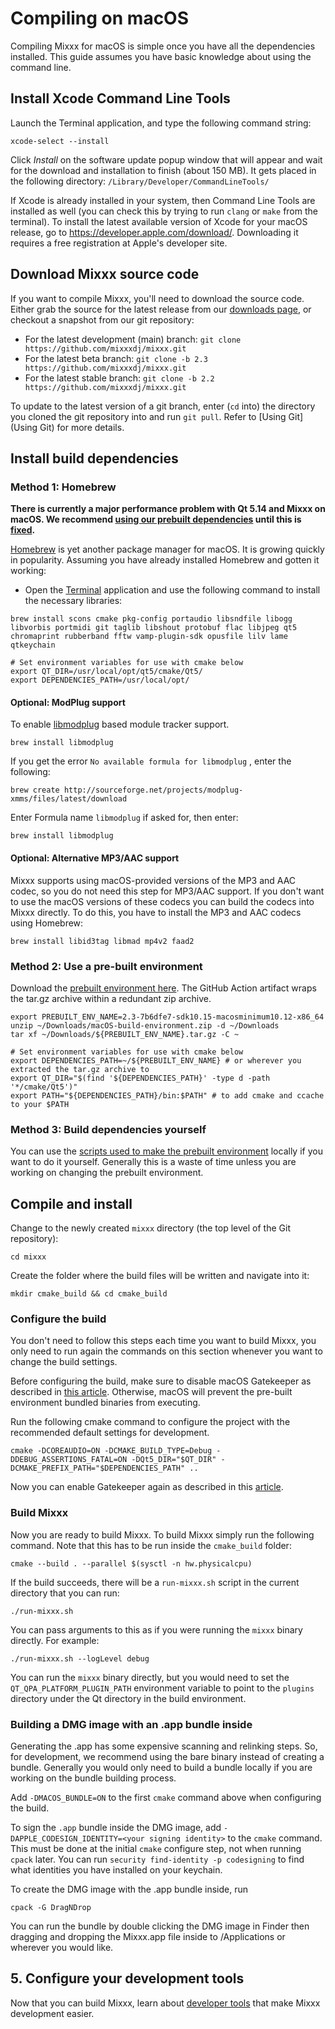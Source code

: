 # Compiling on macOS

Compiling Mixxx for macOS is simple once you have all the dependencies installed. This guide assumes you have basic knowledge about using the command line.


## Install Xcode Command Line Tools

Launch the Terminal application, and type the following command string:

```shell
xcode-select --install
```

Click *Install* on the software update popup window that will appear and wait for the download and installation to finish (about 150 MB). It
gets placed in the following directory: `/Library/Developer/CommandLineTools/`

If Xcode is already installed in your system, then Command Line Tools are installed as well (you can check this by trying to run `clang` or `make` from the terminal). To install the latest available version of Xcode for your macOS release, go to <https://developer.apple.com/download/>. Downloading it requires a free registration at Apple's developer site.

## Download Mixxx source code

If you want to compile Mixxx, you'll need to download the source code. Either grab the source for the latest release from our [downloads
page](https://www.mixxx.org/download), or checkout a snapshot from our git repository:

  - For the latest development (main) branch: `git clone https://github.com/mixxxdj/mixxx.git`
  - For the latest beta branch: `git clone -b 2.3 https://github.com/mixxxdj/mixxx.git`
  - For the latest stable branch: `git clone -b 2.2 https://github.com/mixxxdj/mixxx.git`

To update to the latest version of a git branch, enter (`cd` into) the directory you cloned the git repository into and run `git pull`. Refer to [Using Git](Using Git) for more details.

## Install build dependencies

### Method 1: Homebrew

**There is currently a major performance problem with Qt 5.14 and Mixxx on macOS. We recommend [using our prebuilt
dependencies](#method-2use-a-pre-built-environment) until this is [fixed](https://github.com/mixxxdj/mixxx/pull/1974).**

[Homebrew](https://github.com/Homebrew/brew) is yet another package
manager for macOS. It is growing quickly in popularity. Assuming you
have already installed Homebrew and gotten it working:

  - Open the
    [Terminal](http://www.apple.com/macosx/apps/all.html#terminal)
    application and use the following command to install the necessary
    libraries:

<!-- end list -->

```shell
brew install scons cmake pkg-config portaudio libsndfile libogg libvorbis portmidi git taglib libshout protobuf flac libjpeg qt5 chromaprint rubberband fftw vamp-plugin-sdk opusfile lilv lame qtkeychain

# Set environment variables for use with cmake below
export QT_DIR=/usr/local/opt/qt5/cmake/Qt5/
export DEPENDENCIES_PATH=/usr/local/opt/
```

#### Optional: ModPlug support

To enable [libmodplug](http://modplug-xmms.sourceforge.net/) based
module tracker support.

```shell
brew install libmodplug
```

If you get the error `No available formula for libmodplug` , enter the
following:

```shell
brew create http://sourceforge.net/projects/modplug-xmms/files/latest/download
```

Enter Formula name `libmodplug` if asked for, then enter:

```shell
brew install libmodplug
```

#### Optional: Alternative MP3/AAC support

Mixxx supports using macOS-provided versions of the MP3 and AAC codec, so you do not need this step for MP3/AAC support. If you don't want to use the macOS versions of these codecs you can build the codecs into Mixxx directly. To do this, you have to install the MP3 and AAC codecs using Homebrew:

```shell
brew install libid3tag libmad mp4v2 faad2
```

### Method 2: Use a pre-built environment

Download the [prebuilt environment here](https://github.com/Be-ing/buildserver/suites/1506041269/artifacts/26401744). The GitHub Action artifact wraps the tar.gz archive within a redundant zip archive.

```shell
export PREBUILT_ENV_NAME=2.3-7b6dfe7-sdk10.15-macosminimum10.12-x86_64
unzip ~/Downloads/macOS-build-environment.zip -d ~/Downloads
tar xf ~/Downloads/${PREBUILT_ENV_NAME}.tar.gz -C ~

# Set environment variables for use with cmake below
export DEPENDENCIES_PATH=~/${PREBUILT_ENV_NAME} # or wherever you extracted the tar.gz archive to
export QT_DIR="$(find '${DEPENDENCIES_PATH}' -type d -path '*/cmake/Qt5')"
export PATH="${DEPENDENCIES_PATH}/bin:$PATH" # to add cmake and ccache to your $PATH
```

### Method 3: Build dependencies yourself

You can use the [scripts used to make the prebuilt environment](https://github.com/mixxxdj/buildserver) locally if you want to do it yourself. Generally this is a waste of time unless you are working on changing the prebuilt environment.

## Compile and install

Change to the newly created `mixxx` directory (the top level of the Git repository):

```shell
cd mixxx
```

Create the folder where the build files will be written and navigate into it:

```shell
mkdir cmake_build && cd cmake_build
```

### Configure the build
You don't need to follow this steps each time you want to build Mixxx, you only need to run again the commands on this section whenever you want to change the build settings.

Before configuring the build, make sure to disable macOS Gatekeeper as described in [this article](https://www.imore.com/how-open-apps-anywhere-macos-catalina-and-mojave). Otherwise, macOS will prevent the pre-built environment bundled binaries from executing.

Run the following cmake command to configure the project with the recommended default settings for development.

```shell
cmake -DCOREAUDIO=ON -DCMAKE_BUILD_TYPE=Debug -DDEBUG_ASSERTIONS_FATAL=ON -DQt5_DIR="$QT_DIR" -DCMAKE_PREFIX_PATH="$DEPENDENCIES_PATH" ..
```

Now you can enable Gatekeeper again as described in this [article](https://www.imore.com/how-open-apps-anywhere-macos-catalina-and-mojave).

### Build Mixxx
Now you are ready to build Mixxx. To build Mixxx simply run the following command. Note that this has to be run inside the `cmake_build` folder:

```shell
cmake --build . --parallel $(sysctl -n hw.physicalcpu)
```

If the build succeeds, there will be a `run-mixxx.sh` script in the current directory that you can run:

```shell
./run-mixxx.sh
```

You can pass arguments to this as if you were running the `mixxx` binary directly. For example:

```shell
./run-mixxx.sh --logLevel debug
```

You can run the `mixxx` binary directly, but you would need to set the `QT_QPA_PLATFORM_PLUGIN_PATH` environment variable to point to the `plugins` directory under the Qt directory in the build environment.

### Building a DMG image with an .app bundle inside

Generating the .app has some expensive scanning and relinking steps. So, for development, we recommend using the bare binary instead of creating a bundle. Generally you would only need to build a bundle locally if you are working on the bundle building process.

Add `-DMACOS_BUNDLE=ON` to the first `cmake` command above when configuring the build.

To sign the `.app` bundle inside the DMG image, add `-DAPPLE_CODESIGN_IDENTITY=<your signing identity>` to the `cmake` command. This must be done at the initial `cmake` configure step, not when running `cpack` later. You can run `security find-identity -p codesigning` to find what identities you have installed on your keychain.

To create the DMG image with the .app bundle inside, run
```shell
cpack -G DragNDrop
```
You can run the bundle by double clicking the DMG image in Finder then dragging and dropping the Mixxx.app file inside to /Applications or wherever you would like.

## 5. Configure your development tools

Now that you can build Mixxx, learn about [developer
tools](https://github.com/mixxxdj/mixxx/wiki/Developer-Tools) that make Mixxx development easier.
